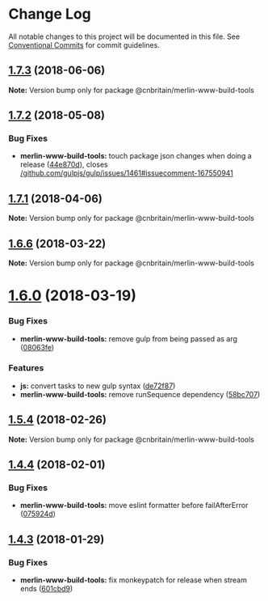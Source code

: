 # Change Log

All notable changes to this project will be documented in this file.
See [Conventional Commits](https://conventionalcommits.org) for commit guidelines.

<a name="1.7.3"></a>
## [1.7.3](https://github.com/cnduk/merlin-www-components/compare/@cnbritain/merlin-www-build-tools@1.7.2...@cnbritain/merlin-www-build-tools@1.7.3) (2018-06-06)




**Note:** Version bump only for package @cnbritain/merlin-www-build-tools

<a name="1.7.2"></a>
## [1.7.2](https://github.com/cnduk/merlin-www-components/compare/@cnbritain/merlin-www-build-tools@1.7.1...@cnbritain/merlin-www-build-tools@1.7.2) (2018-05-08)


### Bug Fixes

* **merlin-www-build-tools:** touch package json changes when doing a release ([44e870d](https://github.com/cnduk/merlin-www-components/commit/44e870d)), closes [/github.com/gulpjs/gulp/issues/1461#issuecomment-167550941](https://github.com//github.com/gulpjs/gulp/issues/1461/issues/issuecomment-167550941)




<a name="1.7.1"></a>
## [1.7.1](https://github.com/cnduk/merlin-www-components/compare/@cnbritain/merlin-www-build-tools@1.7.0...@cnbritain/merlin-www-build-tools@1.7.1) (2018-04-06)




**Note:** Version bump only for package @cnbritain/merlin-www-build-tools

<a name="1.6.6"></a>
## [1.6.6](https://github.com/cnduk/merlin-www-components/compare/@cnbritain/merlin-www-build-tools@1.6.2...@cnbritain/merlin-www-build-tools@1.6.6) (2018-03-22)




**Note:** Version bump only for package @cnbritain/merlin-www-build-tools

<a name="1.6.0"></a>
# [1.6.0](https://github.com/cnduk/merlin-www-components/compare/@cnbritain/merlin-www-build-tools@1.5.5...@cnbritain/merlin-www-build-tools@1.6.0) (2018-03-19)


### Bug Fixes

* **merlin-www-build-tools:** remove gulp from being passed as arg ([08063fe](https://github.com/cnduk/merlin-www-components/commit/08063fe))


### Features

* **js:** convert tasks to new gulp syntax ([de72f87](https://github.com/cnduk/merlin-www-components/commit/de72f87))
* **merlin-www-build-tools:** remove runSequence dependency ([58bc707](https://github.com/cnduk/merlin-www-components/commit/58bc707))




<a name="1.5.4"></a>
## [1.5.4](https://github.com/cnduk/merlin-www-components/compare/@cnbritain/merlin-www-build-tools@1.5.3...@cnbritain/merlin-www-build-tools@1.5.4) (2018-02-26)




**Note:** Version bump only for package @cnbritain/merlin-www-build-tools

<a name="1.4.4"></a>
## [1.4.4](https://github.com/cnduk/merlin-www-components/compare/@cnbritain/merlin-www-build-tools@1.4.3...@cnbritain/merlin-www-build-tools@1.4.4) (2018-02-01)


### Bug Fixes

* **merlin-www-build-tools:** move eslint formatter before failAfterError ([075924d](https://github.com/cnduk/merlin-www-components/commit/075924d))




<a name="1.4.3"></a>
## [1.4.3](https://github.com/cnduk/merlin-www-components/compare/@cnbritain/merlin-www-build-tools@1.4.2...@cnbritain/merlin-www-build-tools@1.4.3) (2018-01-29)


### Bug Fixes

* **merlin-www-build-tools:** fix monkeypatch for release when stream ends ([601cbd9](https://github.com/cnduk/merlin-www-components/commit/601cbd9))
